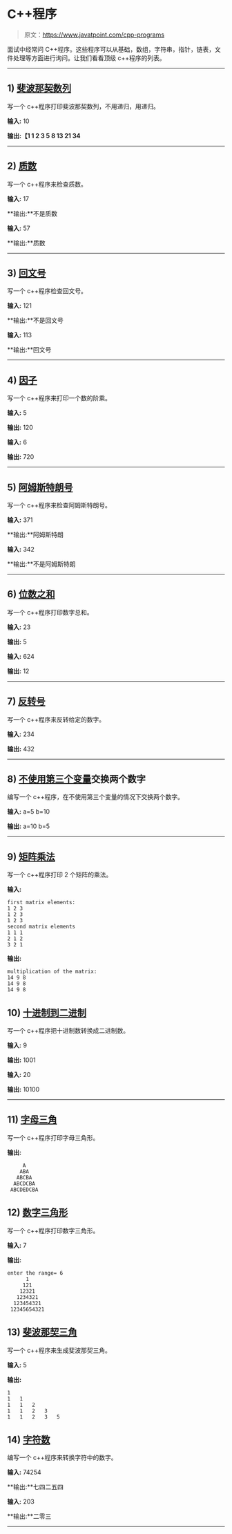 # C++程序

> 原文：<https://www.javatpoint.com/cpp-programs>

面试中经常问 C++程序。这些程序可以从基础，数组，字符串，指针，链表，文件处理等方面进行询问。让我们看看顶级 c++程序的列表。

* * *

## 1) [斐波那契数列](fibonacci-series-in-cpp)

写一个 c++程序打印斐波那契数列，不用递归，用递归。

**输入:** 10

**输出:【1 1 2 3 5 8 13 21 34**

* * *

## 2) [质数](prime-number-program-in-cpp)

写一个 c++程序来检查质数。

**输入:** 17

**输出:**不是质数

**输入:** 57

**输出:**质数

* * *

## 3) [回文号](palindrome-program-in-cpp)

写一个 c++程序检查回文号。

**输入:** 121

**输出:**不是回文号

**输入:** 113

**输出:**回文号

* * *

## 4) [因子](factorial-program-in-cpp)

写一个 c++程序来打印一个数的阶乘。

**输入:** 5

**输出:** 120

**输入:** 6

**输出:** 720

* * *

## 5) [阿姆斯特朗号](armstrong-number-in-cpp)

写一个 c++程序来检查阿姆斯特朗号。

**输入:** 371

**输出:**阿姆斯特朗

**输入:** 342

**输出:**不是阿姆斯特朗

* * *

## 6) [位数之和](sum-of-digits-program-in-cpp)

写一个 c++程序打印数字总和。

**输入:** 23

**输出:** 5

**输入:** 624

**输出:** 12

* * *

## 7) [反转号](cpp-program-to-reverse-number)

写一个 c++程序来反转给定的数字。

**输入:** 234

**输出:** 432

* * *

## 8) [不使用第三个变量](cpp-program-to-swap-two-numbers-without-third-variable)交换两个数字

编写一个 c++程序，在不使用第三个变量的情况下交换两个数字。

**输入:** a=5 b=10

**输出:** a=10 b=5

* * *

## 9) [矩阵乘法](matrix-multiplication-in-cpp)

写一个 c++程序打印 2 个矩阵的乘法。

**输入:**

```
first matrix elements:
1 2 3
1 2 3
1 2 3
second matrix elements
1 1 1
2 1 2
3 2 1

```

**输出:**

```
multiplication of the matrix:
14 9 8
14 9 8
14 9 8

```

## 10) [十进制到二进制](cpp-program-to-convert-decimal-to-binary)

写一个 c++程序把十进制数转换成二进制数。

**输入:** 9

**输出:** 1001

**输入:** 20

**输出:** 10100

* * *

## 11) [字母三角](cpp-program-to-print-alphabet-triangle)

写一个 c++程序打印字母三角形。

**输出:**

```
     A
    ABA
   ABCBA
  ABCDCBA
 ABCDEDCBA

```

## 12) [数字三角形](cpp-program-to-print-number-triangle)

写一个 c++程序打印数字三角形。

**输入:** 7

**输出:**

```
enter the range= 6
      1
     121
    12321
   1234321
  123454321
 12345654321

```

## 13) [斐波那契三角](cpp-program-to-generate-fibonacci-triangle)

写一个 c++程序来生成斐波那契三角。

**输入:** 5

**输出:**

```
1
1	1	
1	1	2	
1	1	2	3	
1	1	2	3	5		

```

## 14) [字符数](cpp-program-to-convert-number-in-characters)

编写一个 c++程序来转换字符中的数字。

**输入:** 74254

**输出:**七四二五四

**输入:** 203

**输出:**二零三

* * *